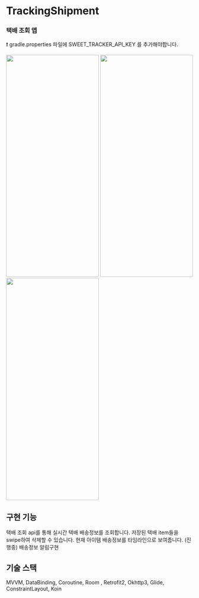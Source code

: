 # TrackingShipment
### 택배 조회 앱

❗ gradle.properties 파일에 SWEET_TRACKER_API_KEY 를 추가해야합니다.

<p>
  <img src="https://user-images.githubusercontent.com/63052973/137572719-13cf074d-f890-46cd-a9f5-f9ecb18d8f5e.png" width="250" height="600">
  <img src="https://user-images.githubusercontent.com/63052973/137572716-f7f20fa5-5401-400a-b7dd-958a6bd18315.png" width="250" height="600">
  <img src="https://user-images.githubusercontent.com/63052973/137572735-614e48b0-8c31-4a9c-862e-fbea11631658.png" width="250" height="600">
</p>



## 구현 기능
택배 조회 api를 통해 실시간 택배 배송정보를 조회합니다.
저장된 택배 item들을 swipe하여 삭제할 수 있습니다.
현재 아이템 배송정보를 타임라인으로 보여줍니다.
(진행중) 배송정보 알림구현

## 기술 스택
MVVM, DataBinding, Coroutine, Room , Retrofit2, Okhttp3, Glide, ConstraintLayout, Koin
